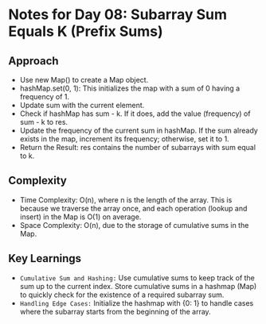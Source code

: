 # Notes for Day 08: Subarray Sum Equals K (Prefix Sums)

## Approach

- Use new Map() to create a Map object.
- hashMap.set(0, 1): This initializes the map with a sum of 0 having a frequency of 1.
- Update sum with the current element.
- Check if hashMap has sum - k. If it does, add the value (frequency) of sum - k to res.
- Update the frequency of the current sum in hashMap. If the sum already exists in the map, increment its frequency; otherwise, set it to 1.
- Return the Result: res contains the number of subarrays with sum equal to k.

## Complexity

- Time Complexity: O(n), where n is the length of the array. This is because we traverse the array once, and each operation (lookup and insert) in the Map is O(1) on average.
- Space Complexity: O(n), due to the storage of cumulative sums in the Map.

## Key Learnings

- `Cumulative Sum and Hashing:` Use cumulative sums to keep track of the sum up to the current index. Store cumulative sums in a hashmap (Map) to quickly check for the existence of a required subarray sum.
- `Handling Edge Cases:` Initialize the hashmap with {0: 1} to handle cases where the subarray starts from the beginning of the array.
